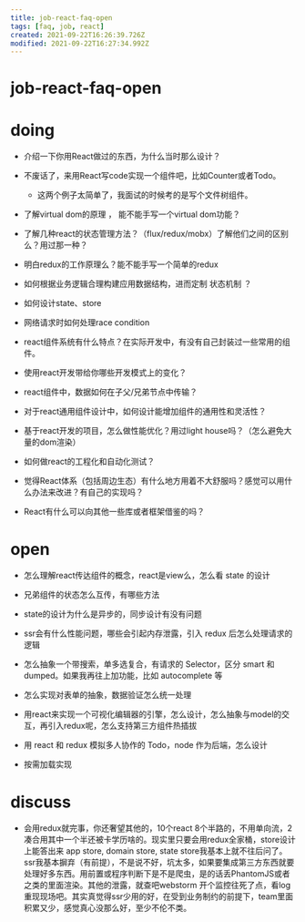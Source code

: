 ```yaml
---
title: job-react-faq-open
tags: [faq, job, react]
created: 2021-09-22T16:26:39.726Z
modified: 2021-09-22T16:27:34.992Z
---
```


# job-react-faq-open

# doing

- 介绍一下你用React做过的东西，为什么当时那么设计？
- 不废话了，来用React写code实现一个组件吧，比如Counter或者Todo。
  - 这两个例子太简单了，我面试的时候考的是写个文件树组件。

- 了解virtual dom的原理 ， 能不能手写一个virtual dom功能？

- 了解几种react的状态管理方法？（flux/redux/mobx）了解他们之间的区别么？用过那一种？
- 明白redux的工作原理么？能不能手写一个简单的redux
- 如何根据业务逻辑合理构建应用数据结构，进而定制 状态机制 ？
- 如何设计state、store

- 网络请求时如何处理race condition

- react组件系统有什么特点？在实际开发中，有没有自己封装过一些常用的组件。
- 使用react开发带给你哪些开发模式上的变化？
- react组件中，数据如何在子父/兄弟节点中传输？
- 对于react通用组件设计中，如何设计能增加组件的通用性和灵活性？
- 基于react开发的项目，怎么做性能优化？用过light house吗？（怎么避免大量的dom渲染）

- 如何做react的工程化和自动化测试？

- 觉得React体系（包括周边生态）有什么地方用着不大舒服吗？感觉可以用什么办法来改进？有自己的实现吗？
- React有什么可以向其他一些库或者框架借鉴的吗？
# open
- 怎么理解react传达组件的概念，react是view么，怎么看 state 的设计
- 兄弟组件的状态怎么互传，有哪些方法
- state的设计为什么是异步的，同步设计有没有问题
- ssr会有什么性能问题，哪些会引起内存泄露，引入 redux 后怎么处理请求的逻辑

- 怎么抽象一个带搜索，单多选复合，有请求的 Selector，区分 smart 和 dumped。如果我再往上加功能，比如 autocomplete 等
- 怎么实现对表单的抽象，数据验证怎么统一处理
- 用react来实现一个可视化编辑器的引擎，怎么设计，怎么抽象与model的交互，再引入redux呢，怎么支持第三方组件热插拔
- 用 react 和 redux 模拟多人协作的 Todo，node 作为后端，怎么设计

- 按需加载实现
# discuss
- 会用redux就完事，你还奢望其他的，10个react 8个半路的，不用单向流，2凑合用其中一个半还被卡学历啥的。现实里只要会用redux全家桶，store设计上能答出来 app store, domain store, state store我基本上就不往后问了。ssr我基本摒弃（有前提），不是说不好，坑太多，如果要集成第三方东西就要处理好多东西。用前置或程序判断下是不是爬虫，是的话丢PhantomJS或者之类的里面渲染。其他的泄露，就查吧webstorm 开个监控往死了点，看log重现现场吧。其实真觉得ssr少用的好，在受到业务制约的前提下，team里面积累又少，感觉真心没那么好，至少不伦不类。
